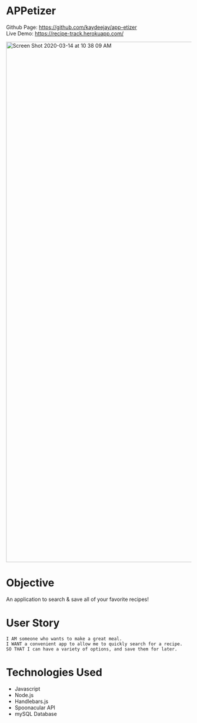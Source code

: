 # APPetizer 
Github Page: https://github.com/kaydeejay/app-etizer </br>
Live Demo: https://recipe-track.herokuapp.com/ 

<img width="1412" alt="Screen Shot 2020-03-14 at 10 38 09 AM" src="https://user-images.githubusercontent.com/44029053/76684160-f45bf100-65df-11ea-9c61-91aa77e1cf8d.png">

# Objective
An application to search & save all of your favorite recipes!

# User Story
```
I AM someone who wants to make a great meal.
I WANT a convenient app to allow me to quickly search for a recipe.
SO THAT I can have a variety of options, and save them for later.
```

# Technologies Used
* Javascript
* Node.js
* Handlebars.js
* Spoonacular API
* mySQL Database
